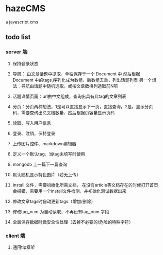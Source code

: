 # hazeCMS
a javascript cms

## todo list

### server 端
1. 保持登录状态

2. 导航：
由文章话题中提取，单独保存于一个 Document 中
然后根据 Document 中的tags,序列化成为数组，后数组去重，列出话题列表
另一个想法：导航由话题中随机选取，或按文章数排列选取前N项

3. 话题详情页面：url由中文组成，查询出具有此tag的文章列表

4. 分页：分页两种想法，1是可以直接显示下一页，直接查询，2是，显示分页码，需要查询出总文档数量，然后根据页容量显示页码

5. 读取、写入用户信息

6. 登录、注销，保持登录

7. 上传图片控件、markdown编辑器

8. 定义一个默认tag，当tag未填写时使用

9. mongodb 上一篇下一篇查询

10. 默认随机显示特色图片（若无上传）

11. install 文件，需要初始化所需文档， 在没有article等文档存在的时候打开首页会报错，需要用一个install文件检测，并初始化测试数据出来

12. 修改文章tags时自动更新tags（增加/删除）

13. 修改tag_num 为自动读取，不再设有tag_num 字段

14. 全局保存数据时做安全性处理（去掉不必要的/危险的特殊字符）

### client 端
1. 通用tip框架